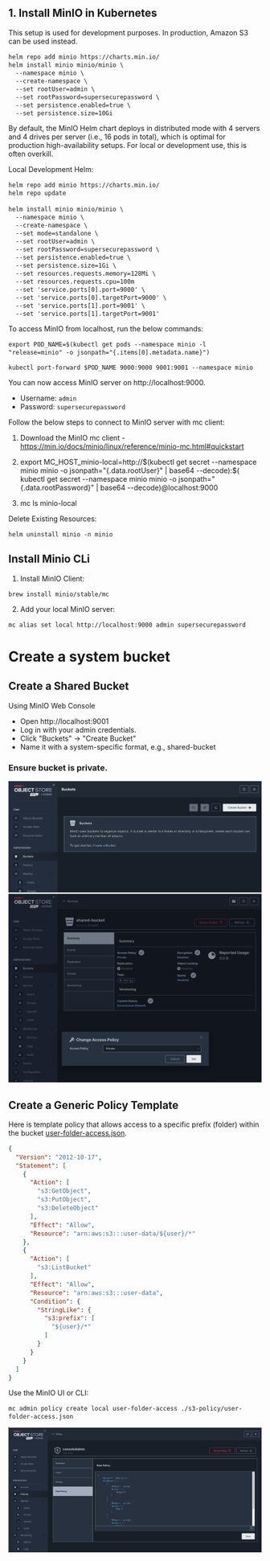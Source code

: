 ## 1. Install MinIO in Kubernetes

This setup is used for development purposes. In production, Amazon S3 can be used instead.

```shell
helm repo add minio https://charts.min.io/
helm install minio minio/minio \
  --namespace minio \
  --create-namespace \
  --set rootUser=admin \
  --set rootPassword=supersecurepassword \
  --set persistence.enabled=true \
  --set persistence.size=10Gi
```

By default, the MinIO Helm chart deploys in distributed mode with 4 servers and 4 drives per server (i.e., 16 pods in
total), which is optimal for production high-availability setups. For local or development use, this is often overkill.

Local Development Helm:

```shell
helm repo add minio https://charts.min.io/
helm repo update

helm install minio minio/minio \
  --namespace minio \
  --create-namespace \
  --set mode=standalone \
  --set rootUser=admin \
  --set rootPassword=supersecurepassword \
  --set persistence.enabled=true \
  --set persistence.size=1Gi \
  --set resources.requests.memory=128Mi \
  --set resources.requests.cpu=100m
  --set 'service.ports[0].port=9000' \
  --set 'service.ports[0].targetPort=9000' \
  --set 'service.ports[1].port=9001' \
  --set 'service.ports[1].targetPort=9001'
```

To access MinIO from localhost, run the below commands:

```shell
export POD_NAME=$(kubectl get pods --namespace minio -l "release=minio" -o jsonpath="{.items[0].metadata.name}")
```

```shell
kubectl port-forward $POD_NAME 9000:9000 9001:9001 --namespace minio
```

You can now access MinIO server on http://localhost:9000.

- Username: `admin`
- Password: `supersecurepassword`

Follow the below steps to connect to MinIO server with mc client:

1. Download the MinIO mc client - https://min.io/docs/minio/linux/reference/minio-mc.html#quickstart

2. export
   MC_HOST_minio-local=http://$(kubectl get secret --namespace minio minio -o jsonpath="{.data.rootUser}" | base64 --decode):$(
   kubectl get secret --namespace minio minio -o jsonpath="{.data.rootPassword}" | base64 --decode)@localhost:9000

3. mc ls minio-local

Delete Existing Resources:

```shell
helm uninstall minio -n minio
```

## Install Minio CLi

1. Install MinIO Client:
```shell
brew install minio/stable/mc
```

2. Add your local MinIO server:
```shell
mc alias set local http://localhost:9000 admin supersecurepassword
```

# Create a system bucket

## Create a Shared Bucket
Using MinIO Web Console

- Open http://localhost:9001
- Log in with your admin credentials.
- Click "Buckets" → "Create Bucket"
- Name it with a system-specific format, e.g., shared-bucket

### **Ensure bucket is private.**
![create-bucket.png](assets/create-bucket.png)
![bucket-privation.png](assets/bucket-privation.png)

## Create a Generic Policy Template

Here is template policy that allows access to a specific prefix (folder) within the bucket [user-folder-access.json](s3-policy/user-folder-access.json).

```json
{
  "Version": "2012-10-17",
  "Statement": [
    {
      "Action": [
        "s3:GetObject",
        "s3:PutObject",
        "s3:DeleteObject"
      ],
      "Effect": "Allow",
      "Resource": "arn:aws:s3:::user-data/${user}/*"
    },
    {
      "Action": [
        "s3:ListBucket"
      ],
      "Effect": "Allow",
      "Resource": "arn:aws:s3:::user-data",
      "Condition": {
        "StringLike": {
          "s3:prefix": [
            "${user}/*"
          ]
        }
      }
    }
  ]
}
```
Use the MinIO UI or CLI:
```shell
mc admin policy create local user-folder-access ./s3-policy/user-folder-access.json
```

![user-folder-policy.png](assets/user-folder-policy.png)